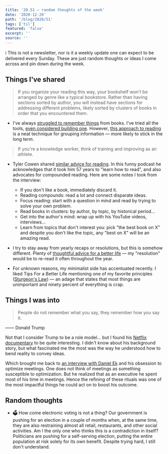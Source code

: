 ```yaml
---
title: '20.51 — random thoughts of the week'
date: '2020-12-20'
path: '/blog/2020/51'
tags: ['til']
featured: 'false'
excerpt: ''
source: ''
---
```


ℹ️ This is not a newsletter, nor is it a weekly update one can expect to be delivered every Sunday. These are just random thoughts or ideas I come across and pin down during the week.

## Things I've shared

> If you organize your reading this way, your bookshelf won't be arranged by genre like a typical bookstore. Rather than having sections sorted by author, you will instead have sections for addressing different problems, likely sorted by clusters of books in order that you encountered them.

- I've always [struggled to remember things](/blog/2018/broken-notes) from books. I've tried all the tools, [even considered building one](/blog/2019/productizing-hacks). However, [this approach to reading](https://www.spakhm.com/p/how-i-read) is a neat technique for grouping information — more likely to stick in the long term.

> If you're a knowledge worker, think of training and improving as an athlete.

- Tyler Cowen shared [similar advice for reading](https://tim.blog/2020/05/25/maria-popova-tyler-cowen-book-recommendations/). In this funny podcast he acknowledges that it took him 57 years to "learn how to read", and also advocates for compounded reading. Here are some notes I took from the interview:

  - If you don't like a book, immediately discard it.
  - Reading compounds: read a lot and connect disparate ideas.
  - Focus reading: start with a question in mind and read by trying to solve your own problem.
  - Read books in clusters: by author, by topic, by historical period...
  - Get into the author's mind: wrap up with his YouTube videos, interviews...
  - Learn from topics that don't interest you: pick "the best book on X" and despite you don't like the topic, any "best on X" will be an amazing read.

- I try to stay away from yearly recaps or resolutions, but this is somehow different. Plenty of [thoughtful advice for a better life](https://ideopunk.com/2020/12/22/100-tips-for-a-better-life/) — my "resolution" would be to re-read it often throughout the year.

- For unknown reasons, my minimalist side has accentuated recently. I liked Tips For a Better Life mentioning one of my favorite principles ([Sturgeon's Law](https://en.wikipedia.org/wiki/Sturgeon%27s_law)) — an adage that states that most things are unimportant and ninety percent of everything is crap.

## Things I was into

> People do not remember what you say, they remember how you say it.

—— Donald Trump

Not that I consider Trump to be a role model... but I found his [Netflix documentary](https://www.netflix.com/es-en/title/80206395) to be quite interesting. I didn't know about his background story, but what fascinated me the most was the way he understood how to bend reality to convey ideas.

Which brought me back to [an interview with Daniel Ek](https://tim.blog/2020/12/03/daniel-ek/) and his obsession to optimize meetings. One does not think of meetings as something susceptible to optimization. But he realized that as an executive he spent most of his time in meetings. Hence the refining of these rituals was one of the most impactful things he could act on to boost his outcome.

## Random thoughts

- 🗳 How come electronic voting is not a thing? Our government is pushing for an election in a couple of months when, at the same time, they are also restraining almost all retail, restaurants, and other social activities. Am I the only one who thinks this is a contradiction in itself? Politicians are pushing for a self-serving election, putting the entire population at risk solely for its own benefit. Despite trying hard, I still don't understand.

